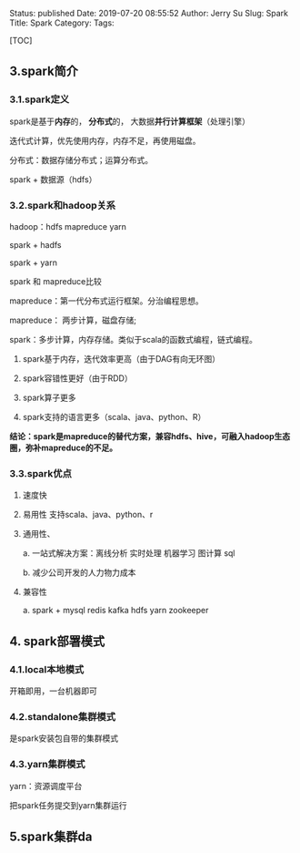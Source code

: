 Status: published
Date: 2019-07-20 08:55:52
Author: Jerry Su
Slug: Spark
Title: Spark
Category: 
Tags: 

[TOC]


## 3.spark简介

### 3.1.spark定义

spark是基于**内存**的， **分布式**的， 大数据**并行计算框架**（处理引擎）

迭代式计算，优先使用内存，内存不足，再使用磁盘。

分布式：数据存储分布式；运算分布式。

spark + 数据源（hdfs）

### 3.2.spark和hadoop关系

hadoop：hdfs mapreduce yarn

spark + hadfs

spark + yarn

spark 和 mapreduce比较

mapreduce：第一代分布式运行框架。分治编程思想。

mapreduce： 两步计算，磁盘存储; 

spark：多步计算，内存存储。类似于scala的函数式编程，链式编程。

1. spark基于内存，迭代效率更高（由于DAG有向无环图）

2. spark容错性更好（由于RDD）

3. spark算子更多

4. spark支持的语言更多（scala、java、python、R）

**结论：spark是mapreduce的替代方案，兼容hdfs、hive，可融入hadoop生态圈，弥补mapreduce的不足。**

### 3.3.spark优点

1. 速度快

2. 易用性 支持scala、java、python、r

3. 通用性、

   a. 一站式解决方案：离线分析 实时处理 机器学习 图计算 sql
   
   b. 减少公司开发的人力物力成本
   
4. 兼容性

   a. spark + mysql redis kafka hdfs yarn zookeeper
   
## 4. spark部署模式


### 4.1.local本地模式

开箱即用，一台机器即可

### 4.2.standalone集群模式

是spark安装包自带的集群模式

### 4.3.yarn集群模式

yarn：资源调度平台

把spark任务提交到yarn集群运行

## 5.spark集群da

